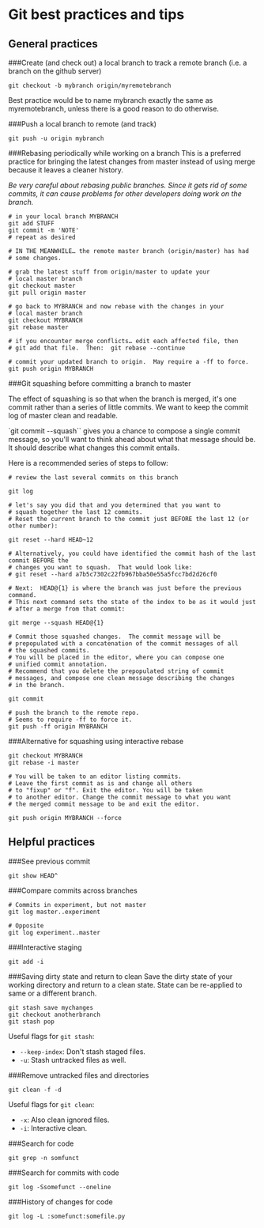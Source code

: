 Git best practices and tips
===================
General practices
-------------------------
###Create (and check out) a local branch to track a remote branch (i.e. a branch on the github server)

```
git checkout -b mybranch origin/myremotebranch
```
Best practice would be to name mybranch exactly the same as myremotebranch, unless there is a good reason to do otherwise.


###Push a local branch to remote (and track)
```
git push -u origin mybranch
```

###Rebasing periodically while working on a branch
This is a preferred practice for bringing the latest changes from master instead of using merge because it leaves a cleaner history.

*Be very careful about rebasing public branches.  Since it gets rid of some commits, it can cause problems for other developers doing work on the branch.*

```
# in your local branch MYBRANCH
git add STUFF
git commit -m 'NOTE'
# repeat as desired

# IN THE MEANWHILE… the remote master branch (origin/master) has had
# some changes.

# grab the latest stuff from origin/master to update your
# local master branch
git checkout master
git pull origin master

# go back to MYBRANCH and now rebase with the changes in your
# local master branch
git checkout MYBRANCH
git rebase master

# if you encounter merge conflicts… edit each affected file, then
# git add that file.  Then:  git rebase --continue

# commit your updated branch to origin.  May require a -ff to force.
git push origin MYBRANCH
```

###Git squashing before committing a branch to master

The effect of squashing is so that when the branch is merged, it's one commit rather than a series of little commits.  We want to keep the commit log of master clean and readable.

`git commit --squash`` gives you a chance to compose a single commit message, so you'll want to think ahead about what that message should be.  It should describe what changes this commit entails.

Here is a recommended series of steps to follow:

```
# review the last several commits on this branch

git log

# let's say you did that and you determined that you want to
# squash together the last 12 commits.
# Reset the current branch to the commit just BEFORE the last 12 (or other number):

git reset --hard HEAD~12

# Alternatively, you could have identified the commit hash of the last commit BEFORE the
# changes you want to squash.  That would look like:
# git reset --hard a7b5c7302c22fb967bba50e55a5fcc7bd2d26cf0

# Next:  HEAD@{1} is where the branch was just before the previous command.
# This next command sets the state of the index to be as it would just
# after a merge from that commit:

git merge --squash HEAD@{1}
 
# Commit those squashed changes.  The commit message will be 
# prepopulated with a concatenation of the commit messages of all
# the squashed commits.
# You will be placed in the editor, where you can compose one
# unified commit annotation.
# Recommend that you delete the prepopulated string of commit
# messages, and compose one clean message describing the changes
# in the branch.

git commit

# push the branch to the remote repo.
# Seems to require -ff to force it.
git push -ff origin MYBRANCH
```

###Alternative for squashing using interactive rebase
```
git checkout MYBRANCH
git rebase -i master

# You will be taken to an editor listing commits.
# Leave the first commit as is and change all others
# to "fixup" or "f". Exit the editor. You will be taken
# to another editor. Change the commit message to what you want
# the merged commit message to be and exit the editor.

git push origin MYBRANCH --force
```

Helpful practices
----------------------
###See previous commit
```
git show HEAD^
```

###Compare commits across branches
```
# Commits in experiment, but not master
git log master..experiment

# Opposite
git log experiment..master
```

###Interactive staging
```
git add -i
```

###Saving dirty state and return to clean
Save the dirty state of your working directory and return to a clean state.  State can be re-applied to same or a different branch.

```
git stash save mychanges
git checkout anotherbranch
git stash pop
```

Useful flags for `git stash`:

* `--keep-index`: Don't stash staged files.
* `-u`: Stash untracked files as well.

###Remove untracked files and directories
```
git clean -f -d
```

Useful flags for `git clean`:

* `-x`:  Also clean ignored files.
* `-i`:  Interactive clean.

###Search for code
```
git grep -n somfunct
```

###Search for commits with code
```
git log -Ssomefunct --oneline
```

###History of changes for code
```
git log -L :somefunct:somefile.py
```
